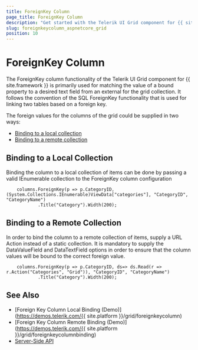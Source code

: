 ```yaml
---
title: ForeignKey Column
page_title: ForeignKey Column
description: "Get started with the Telerik UI Grid component for {{ site.framework }} and learn how to set up the ForeignKey column."
slug: foreignkeycolumn_aspnetcore_grid
position: 10
---
```


# ForeignKey Column

The ForeignKey column functionality of the Telerik UI Grid component for {{ site.framework }} is primarily used for matching the value of a bound property to a desired text field from an external for the grid collection. It follows the convention of the SQL ForeignKey functionality that is used for linking two tables based on a foreign key.

The foreign values for the columns of the grid could be supplied in two ways:

* [Binding to a local collection](#binding-to-a-local-collection)
* [Binding to a remote collection](#binding-to-a-remote-collection)

## Binding to a Local Collection

Binding the column to a local collection of items can be done by passing a valid IEnumerable collection to the ForeignKey column configuration

```HtmlHelper
    columns.ForeignKey(p => p.CategoryID, (System.Collections.IEnumerable)ViewData["categories"], "CategoryID", "CategoryName")
            .Title("Category").Width(200);
```

## Binding to a Remote Collection

In order to bind the column to a remote collection of items, supply a URL Action instead of a static collection. It is mandatory to supply the DataValueField and DataTextField options in order to ensure that the column values will be bound to the correct foreign value. 

```HtmlHelper
    columns.ForeignKey(p => p.CategoryID, ds=> ds.Read(r => r.Action("Categories", "Grid")), "CategoryID", "CategoryName")
            .Title("Category").Width(200);
```

## See Also

* [Foreign Key Column Local Binding (Demo)](https://demos.telerik.com/{{ site.platform }}/grid/foreignkeycolumn)
* [Foreign Key Column Remote Binding (Demo)](https://demos.telerik.com/{{ site.platform }}/grid/foreignkeycolumnbinding)
* [Server-Side API](/api/grid)
